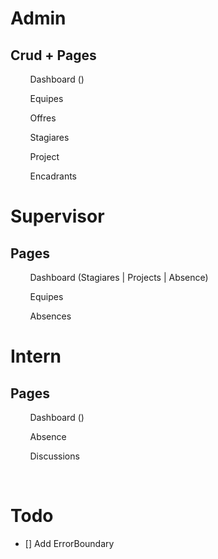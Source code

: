 # Admin

## Crud + Pages

        Dashboard ()

        Equipes 

        Offres

        Stagiares

        Project

        Encadrants

## 

# Supervisor

## Pages

        Dashboard (Stagiares | Projects | Absence)

        Equipes

        Absences

# Intern

## Pages

        Dashboard ()

        Absence

        Discussions

        

# Todo

- [] Add ErrorBoundary